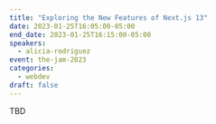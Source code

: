 ```yaml
---
title: "Exploring the New Features of Next.js 13"
date: 2023-01-25T16:05:00-05:00
end_date: 2023-01-25T16:15:00-05:00
speakers:
  - alicia-rodriguez
event: the-jam-2023
categories:
  - webdev
draft: false
---
```


TBD
